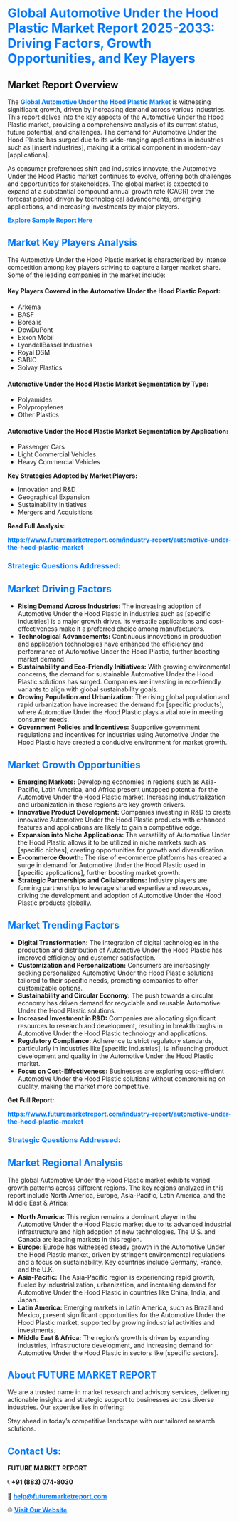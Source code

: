 <h1 style="color: #007BFF;">Global Automotive Under the Hood Plastic Market Report 2025-2033: Driving Factors, Growth Opportunities, and Key Players</h1>

<section id="overview">
<h2>Market Report Overview</h2>
<p>The <a href="https://www.futuremarketreport.com/industry-report/automotive-under-the-hood-plastic-market" style="color: #007BFF; text-decoration: none;"><strong>Global Automotive Under the Hood Plastic Market</strong></a> is witnessing significant growth, driven by increasing demand across various industries. This report delves into the key aspects of the Automotive Under the Hood Plastic market, providing a comprehensive analysis of its current status, future potential, and challenges. The demand for Automotive Under the Hood Plastic has surged due to its wide-ranging applications in industries such as [insert industries], making it a critical component in modern-day [applications].</p>
<p>As consumer preferences shift and industries innovate, the Automotive Under the Hood Plastic market continues to evolve, offering both challenges and opportunities for stakeholders. The global market is expected to expand at a substantial compound annual growth rate (CAGR) over the forecast period, driven by technological advancements, emerging applications, and increasing investments by major players.</p>
</section>

<section id="overview">
<p><a href="https://www.futuremarketreport.com/request-sample/reportId=50744" style="color: #007BFF; text-decoration: none;"><strong>Explore Sample Report Here</strong></a></p>
</section>

<section id="key-players">
<h2 style="color: #007BFF;">Market Key Players Analysis</h2>
<p>The Automotive Under the Hood Plastic market is characterized by intense competition among key players striving to capture a larger market share. Some of the leading companies in the market include:</p>
<h4>Key Players Covered in the Automotive Under the Hood Plastic Report:</h4>
<ul><li>Arkema</li><li>BASF</li><li>Borealis</li><li>DowDuPont</li><li>Exxon Mobil</li><li>LyondellBassel Industries</li><li>Royal DSM</li><li>SABIC</li><li>Solvay Plastics</li></ul>
<h4>Automotive Under the Hood Plastic Market Segmentation by Type:</h4>
<ul><li>Polyamides</li><li>Polypropylenes</li><li>Other Plastics</li></ul>

<h4>Automotive Under the Hood Plastic Market Segmentation by Application:</h4>
<ul><li>Passenger Cars</li><li>Light Commercial Vehicles</li><li>Heavy Commercial Vehicles</li></ul>
<p><strong>Key Strategies Adopted by Market Players:</strong></p>
<ul>
<li>Innovation and R&D</li>
<li>Geographical Expansion</li>
<li>Sustainability Initiatives</li>
<li>Mergers and Acquisitions</li>
</ul>
</section>

<section>
<p><strong>Read Full Analysis: </strong></p><a href="https://www.futuremarketreport.com/industry-report/automotive-under-the-hood-plastic-market" style="color: #007BFF; text-decoration: none;"><strong>https://www.futuremarketreport.com/industry-report/automotive-under-the-hood-plastic-market</strong></a>
<h3 style="color: #007BFF;">Strategic Questions Addressed:</h3>
</section>

<section id="driving-factors">
<h2 style="color: #007BFF;">Market Driving Factors</h2>
<ul>
<li><strong>Rising Demand Across Industries:</strong> The increasing adoption of Automotive Under the Hood Plastic in industries such as [specific industries] is a major growth driver. Its versatile applications and cost-effectiveness make it a preferred choice among manufacturers.</li>
<li><strong>Technological Advancements:</strong> Continuous innovations in production and application technologies have enhanced the efficiency and performance of Automotive Under the Hood Plastic, further boosting market demand.</li>
<li><strong>Sustainability and Eco-Friendly Initiatives:</strong> With growing environmental concerns, the demand for sustainable Automotive Under the Hood Plastic solutions has surged. Companies are investing in eco-friendly variants to align with global sustainability goals.</li>
<li><strong>Growing Population and Urbanization:</strong> The rising global population and rapid urbanization have increased the demand for [specific products], where Automotive Under the Hood Plastic plays a vital role in meeting consumer needs.</li>
<li><strong>Government Policies and Incentives:</strong> Supportive government regulations and incentives for industries using Automotive Under the Hood Plastic have created a conducive environment for market growth.</li>
</ul>
</section>

<section id="growth-opportunities">
<h2 style="color: #007BFF;">Market Growth Opportunities</h2>
<ul>
<li><strong>Emerging Markets:</strong> Developing economies in regions such as Asia-Pacific, Latin America, and Africa present untapped potential for the Automotive Under the Hood Plastic market. Increasing industrialization and urbanization in these regions are key growth drivers.</li>
<li><strong>Innovative Product Development:</strong> Companies investing in R&D to create innovative Automotive Under the Hood Plastic products with enhanced features and applications are likely to gain a competitive edge.</li>
<li><strong>Expansion into Niche Applications:</strong> The versatility of Automotive Under the Hood Plastic allows it to be utilized in niche markets such as [specific niches], creating opportunities for growth and diversification.</li>
<li><strong>E-commerce Growth:</strong> The rise of e-commerce platforms has created a surge in demand for Automotive Under the Hood Plastic used in [specific applications], further boosting market growth.</li>
<li><strong>Strategic Partnerships and Collaborations:</strong> Industry players are forming partnerships to leverage shared expertise and resources, driving the development and adoption of Automotive Under the Hood Plastic products globally.</li>
</ul>
</section>

<section id="trending-factors">
<h2 style="color: #007BFF;">Market Trending Factors</h2>
<ul>
<li><strong>Digital Transformation:</strong> The integration of digital technologies in the production and distribution of Automotive Under the Hood Plastic has improved efficiency and customer satisfaction.</li>
<li><strong>Customization and Personalization:</strong> Consumers are increasingly seeking personalized Automotive Under the Hood Plastic solutions tailored to their specific needs, prompting companies to offer customizable options.</li>
<li><strong>Sustainability and Circular Economy:</strong> The push towards a circular economy has driven demand for recyclable and reusable Automotive Under the Hood Plastic solutions.</li>
<li><strong>Increased Investment in R&D:</strong> Companies are allocating significant resources to research and development, resulting in breakthroughs in Automotive Under the Hood Plastic technology and applications.</li>
<li><strong>Regulatory Compliance:</strong> Adherence to strict regulatory standards, particularly in industries like [specific industries], is influencing product development and quality in the Automotive Under the Hood Plastic market.</li>
<li><strong>Focus on Cost-Effectiveness:</strong> Businesses are exploring cost-efficient Automotive Under the Hood Plastic solutions without compromising on quality, making the market more competitive.</li>
</ul>
</section>

<section>
<p><strong>Get Full Report: </strong></p><a href="https://www.futuremarketreport.com/industry-report/automotive-under-the-hood-plastic-market" style="color: #007BFF; text-decoration: none;"><strong>https://www.futuremarketreport.com/industry-report/automotive-under-the-hood-plastic-market</strong></a>
<h3 style="color: #007BFF;">Strategic Questions Addressed:</h3>
</section>


<section id="regional-analysis">
<h2 style="color: #007BFF;">Market Regional Analysis</h2>
<p>The global Automotive Under the Hood Plastic market exhibits varied growth patterns across different regions. The key regions analyzed in this report include North America, Europe, Asia-Pacific, Latin America, and the Middle East & Africa:</p>
<ul>
<li><strong>North America:</strong> This region remains a dominant player in the Automotive Under the Hood Plastic market due to its advanced industrial infrastructure and high adoption of new technologies. The U.S. and Canada are leading markets in this region.</li>
<li><strong>Europe:</strong> Europe has witnessed steady growth in the Automotive Under the Hood Plastic market, driven by stringent environmental regulations and a focus on sustainability. Key countries include Germany, France, and the U.K.</li>
<li><strong>Asia-Pacific:</strong> The Asia-Pacific region is experiencing rapid growth, fueled by industrialization, urbanization, and increasing demand for Automotive Under the Hood Plastic in countries like China, India, and Japan.</li>
<li><strong>Latin America:</strong> Emerging markets in Latin America, such as Brazil and Mexico, present significant opportunities for the Automotive Under the Hood Plastic market, supported by growing industrial activities and investments.</li>
<li><strong>Middle East & Africa:</strong> The region’s growth is driven by expanding industries, infrastructure development, and increasing demand for Automotive Under the Hood Plastic in sectors like [specific sectors].</li>
</ul>
</section>

<footer>
<h2 style="color: #007BFF;">About FUTURE MARKET REPORT</h2>
<p>We are a trusted name in market research and advisory services, delivering actionable insights and strategic support to businesses across diverse industries. Our expertise lies in offering:</p>

<p>Stay ahead in today’s competitive landscape with our tailored research solutions.</p>

<h2 style="color: #007BFF;">Contact Us:</h2>
<p><strong>FUTURE MARKET REPORT</strong></p>
<p>📞 <strong>+91 (883) 074-8030</strong></p>
<p>📧 <strong><a href="mailto:help@futuremarketreport.com" style="color: #007BFF;">help@futuremarketreport.com</a></strong></p>
<p>🌐 <strong><a href="https://www.futuremarketreport.com/" style="color: #007BFF;">Visit Our Website</a></strong></p>
</footer>